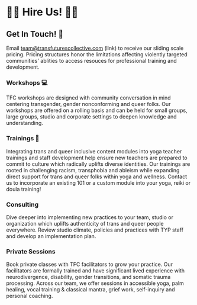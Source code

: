 # 🏳️‍⚧️ Hire Us! 🏳️‍⚧️

## Get In Touch! 📧
Email [team@transfuturescollective.com](mailto:team@transfuturescollective.com) (link) to receive our sliding scale pricing. Pricing structures honor the limitations affecting violently targeted communities' ablities to access resouces for professional training and development.

### Workshops 💻
TFC workshops are designed with community conversation in mind centering transgender, gender nonconforming and queer folks. Our workshops are offered on a rolling basis and can be held for small groups, large groups, studio and corporate settings to deepen knowledge and understanding. 

### Trainings 🏫
Integrating trans and queer inclusive content modules into yoga teacher trainings and staff development help ensure new teachers are prepared to commit to culture which radically uplifts diverse identities. Our trainings are rooted in challenging racism, transphobia and ableism while expanding direct support for trans and queer folks within yoga and wellness. Contact us to incorporate an existing 101 or a custom module into your yoga, reiki or doula training!

### Consulting 
Dive deeper into implementing new practices to your team, studio or organization which uplifts authenticity of trans and queer people everywhere. Review studio climate, policies and practices with TYP staff and develop an implementation plan. 

### Private Sessions
Book private classes with TFC facilitators to grow your practice. Our facilitators are formally trained and have significant lived experience with neurodivergence, disability, gender transitions, and somatic trauma processing. Across our team, we offer sessions in accessible yoga, palm healing, vocal training & classical mantra, grief work, self-inquiry and personal coaching.